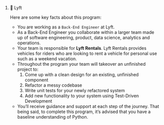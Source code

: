 1. 🚗  Lyft
    
    Here are some key facts about this program:
    
    - You are working as a `Back-End Engineer` at Lyft.
    - As a Back-End Engineer you collaborate within a larger team made up of software engineering, product, data science, analytics and operations.
    - Your team is responsible for **Lyft Rentals**. Lyft Rentals provides vehicles for riders who are looking to rent a vehicle for personal use such as a weekend vacation.
    - Throughout the program your team will takeover an unfinished project to:
        1. Come up with a clean design for an existing, unfinished component
        2. Refactor a messy codebase
        3. Write unit tests for your newly refactored system
        4. Add new functionality to your system using Test-Driven Development
    - You’ll receive guidance and support at each step of the journey. That being said, to complete this program, it’s advised that you have a baseline understanding of Python.